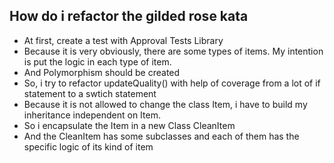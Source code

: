 ## How do i refactor the gilded rose kata ##

- At first, create a test with Approval Tests Library
- Because it is very obviously, there are some types of items.
My intention is put the logic in each type of item.
- And Polymorphism should be created
- So, i try to refactor updateQuality() with help of coverage from a lot of if statement to a swtich statement
- Because it is not allowed to change the class Item, i have to build my inheritance independent on Item.
- So i encapsulate the Item in a new Class CleanItem
- And the CleanItem has some subclasses and each of them has the specific logic of its kind of item
